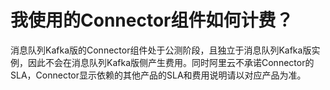 # 我使用的Connector组件如何计费？

消息队列Kafka版的Connector组件处于公测阶段，且独立于消息队列Kafka版实例，因此不会在消息队列Kafka版侧产生费用。同时阿里云不承诺Connector的SLA，Connector显示依赖的其他产品的SLA和费用说明请以对应产品为准。

